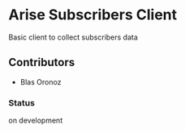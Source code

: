 # Arise Subscribers Client

Basic client to collect subscribers data

## Contributors

- Blas Oronoz

### Status

on development
